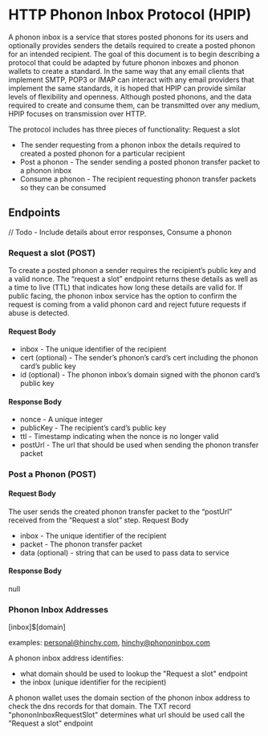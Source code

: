 # HTTP Phonon Inbox Protocol (HPIP)

A phonon inbox is a service that stores posted phonons for its users and optionally provides senders the details required to create a posted phonon for an intended recipient. The goal of this document is to begin describing a protocol that could be adapted by future phonon inboxes and phonon wallets to create a standard. In the same way that any email clients that implement SMTP, POP3 or IMAP can interact with any email providers that implement the same standards, it is hoped that HPIP can provide similar levels of flexibility and openness. Although posted phonons, and the data required to create and consume them, can be transmitted over any medium, HPIP focuses on transmission over HTTP.

The protocol includes has three pieces of functionality:
Request a slot

- The sender requesting from a phonon inbox the details required to created a posted phonon for a particular recipient
- Post a phonon - The sender sending a posted phonon transfer packet to a phonon inbox
- Consume a phonon - The recipient requesting phonon transfer packets so they can be consumed

## Endpoints

// Todo - Include details about error responses, Consume a phonon

### Request a slot (POST)

To create a posted phonon a sender requires the recipient’s public key and a valid nonce. The “request a slot” endpoint returns these details as well as a time to live (TTL) that indicates how long these details are valid for. If public facing, the phonon inbox service has the option to confirm the request is coming from a valid phonon card and reject future requests if abuse is detected.

#### Request Body

- inbox - The unique identifier of the recipient
- cert (optional) - The sender’s phonon’s card’s cert including the phonon card’s public key
- id (optional) - The phonon inbox’s domain signed with the phonon card’s public key

#### Response Body

- nonce - A unique integer
- publicKey - The recipient’s card’s public key
- ttl - Timestamp indicating when the nonce is no longer valid
- postUrl - The url that should be used when sending the phonon transfer packet

### Post a Phonon (POST)

#### Request Body

The user sends the created phonon transfer packet to the “postUrl” received from the “Request a slot” step.
Request Body

- inbox - The unique identifier of the recipient
- packet - The phonon transfer packet
- data (optional) - string that can be used to pass data to service

#### Response Body

null

### Phonon Inbox Addresses

[inbox]$[domain]

examples: personal@hinchy.com, hinchy@phononinbox.com

A phonon inbox address identifies:

- what domain should be used to lookup the "Request a slot" endpoint
- the inbox (unique identifier for the recipient)

A phonon wallet uses the domain section of the phonon inbox address to check the dns records for that domain. The TXT record "phononInboxRequestSlot" determines what url should be used call the "Request a slot" endpoint
